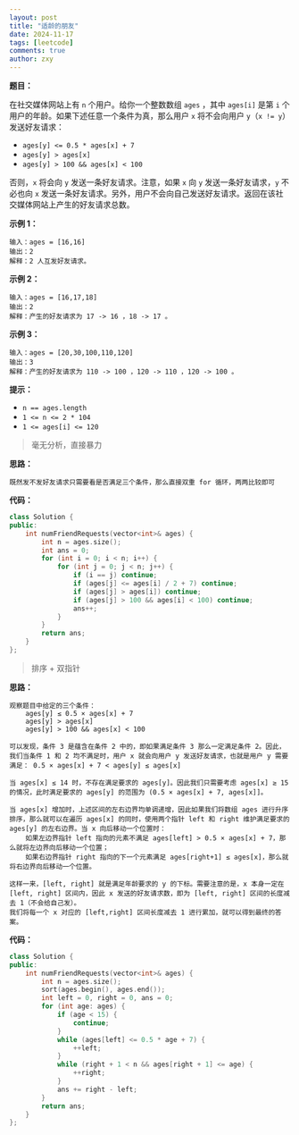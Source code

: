```yaml
---
layout: post
title: "适龄的朋友"
date: 2024-11-17
tags: [leetcode]
comments: true
author: zxy
---
```


**题目：**

在社交媒体网站上有 `n` 个用户。给你一个整数数组 `ages` ，其中 `ages[i]` 是第 `i` 个用户的年龄。如果下述任意一个条件为真，那么用户 `x` 将不会向用户 `y`（`x != y`）发送好友请求：

- `ages[y] <= 0.5 * ages[x] + 7`
- `ages[y] > ages[x]`
- `ages[y] > 100 && ages[x] < 100`

否则，`x` 将会向 `y` 发送一条好友请求。注意，如果 `x` 向 `y` 发送一条好友请求，`y` 不必也向 `x` 发送一条好友请求。另外，用户不会向自己发送好友请求。返回在该社交媒体网站上产生的好友请求总数。

**示例 1：**

```
输入：ages = [16,16]
输出：2
解释：2 人互发好友请求。
```

**示例 2：**

```
输入：ages = [16,17,18]
输出：2
解释：产生的好友请求为 17 -> 16 ，18 -> 17 。
```

**示例 3：**

```
输入：ages = [20,30,100,110,120]
输出：3
解释：产生的好友请求为 110 -> 100 ，120 -> 110 ，120 -> 100 。
```

**提示：**

- `n == ages.length`
- `1 <= n <= 2 * 104`
- `1 <= ages[i] <= 120`

> 毫无分析，直接暴力

**思路：**

```
既然发不发好友请求只需要看是否满足三个条件，那么直接双重 for 循环，两两比较即可
```

**代码：**

```cpp
class Solution {
public:
    int numFriendRequests(vector<int>& ages) {
        int n = ages.size();
        int ans = 0;
        for (int i = 0; i < n; i++) {
            for (int j = 0; j < n; j++) {
                if (i == j) continue;
                if (ages[j] <= ages[i] / 2 + 7) continue;
                if (ages[j] > ages[i]) continue;
                if (ages[j] > 100 && ages[i] < 100) continue;
                ans++;
            }
        }
        return ans;
    }
};
```

> 排序 + 双指针

**思路：**

```
观察题目中给定的三个条件：
    ages[y] ≤ 0.5 × ages[x] + 7
    ages[y] > ages[x]	
    ages[y] > 100 && ages[x] < 100

可以发现，条件 3 是蕴含在条件 2 中的，即如果满足条件 3 那么一定满足条件 2。因此，我们当条件 1 和 2 均不满足时，用户 x 就会向用户 y 发送好友请求，也就是用户 y 需要满足： 0.5 × ages[x] + 7 < ages[y] ≤ ages[x]

当 ages[x] ≤ 14 时，不存在满足要求的 ages[y]。因此我们只需要考虑 ages[x] ≥ 15 的情况，此时满足要求的 ages[y] 的范围为 (0.5 × ages[x] + 7, ages[x]]。

当 ages[x] 增加时，上述区间的左右边界均单调递增，因此如果我们将数组 ages 进行升序排序，那么就可以在遍历 ages[x] 的同时，使用两个指针 left 和 right 维护满足要求的 ages[y] 的左右边界。当 x 向后移动一个位置时：
	如果左边界指针 left 指向的元素不满足 ages[left] > 0.5 × ages[x] + 7，那么就将左边界向后移动一个位置；
	如果右边界指针 right 指向的下一个元素满足 ages[right+1] ≤ ages[x]，那么就将右边界向后移动一个位置。

这样一来，[left, right] 就是满足年龄要求的 y 的下标。需要注意的是，x 本身一定在 [left, right] 区间内，因此 x 发送的好友请求数，即为 [left, right] 区间的长度减去 1（不会给自己发）。
我们将每一个 x 对应的 [left,right] 区间长度减去 1 进行累加，就可以得到最终的答案。
```

**代码：**

```cpp
class Solution {
public:
    int numFriendRequests(vector<int>& ages) {
        int n = ages.size();
        sort(ages.begin(), ages.end());
        int left = 0, right = 0, ans = 0;
        for (int age: ages) {
            if (age < 15) {
                continue;
            }
            while (ages[left] <= 0.5 * age + 7) {
                ++left;
            }
            while (right + 1 < n && ages[right + 1] <= age) {
                ++right;
            }
            ans += right - left;
        }
        return ans;
    }
};
```


